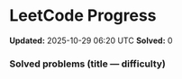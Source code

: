 # LeetCode Progress

**Updated:** 2025-10-29 06:20 UTC
**Solved:** 0

### Solved problems (title — difficulty)

